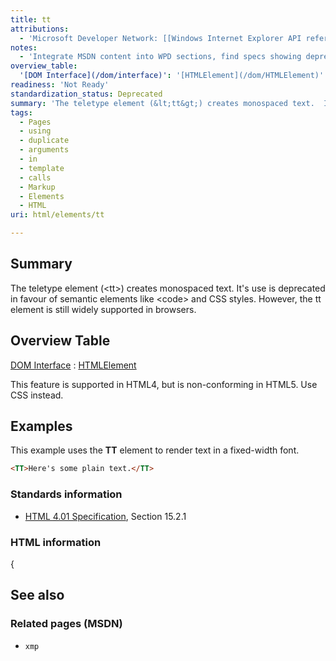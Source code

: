 ```yaml
---
title: tt
attributions:
  - 'Microsoft Developer Network: [[Windows Internet Explorer API reference](http://msdn.microsoft.com/en-us/library/ie/hh828809%28v=vs.85%29.aspx) Article]'
notes:
  - 'Integrate MSDN content into WPD sections, find specs showing deprecated status, create live example comparing deprecated and recommended ways to create monospaced text'
overview_table:
  '[DOM Interface](/dom/interface)': '[HTMLElement](/dom/HTMLElement)'
readiness: 'Not Ready'
standardization_status: Deprecated
summary: 'The teletype element (&lt;tt&gt;) creates monospaced text.  It''s use is deprecated in favour of semantic elements like &lt;code&gt; and CSS styles.  However, the tt element is still widely supported in browsers.'
tags:
  - Pages
  - using
  - duplicate
  - arguments
  - in
  - template
  - calls
  - Markup
  - Elements
  - HTML
uri: html/elements/tt

---
```

## Summary

The teletype element (&lt;tt&gt;) creates monospaced text. It's use is deprecated in favour of semantic elements like &lt;code&gt; and CSS styles. However, the tt element is still widely supported in browsers.

## Overview Table

[DOM Interface](/dom/interface)
:   [HTMLElement](/dom/HTMLElement)

This feature is supported in HTML4, but is non-conforming in HTML5. Use CSS instead.

## Examples

This example uses the **TT** element to render text in a fixed-width font.

``` html
<TT>Here's some plain text.</TT>
```

### Standards information

-   [HTML 4.01 Specification](http://go.microsoft.com/fwlink/p/?linkid=25320), Section 15.2.1

### HTML information

{

## See also

### Related pages (MSDN)

-   `xmp`
